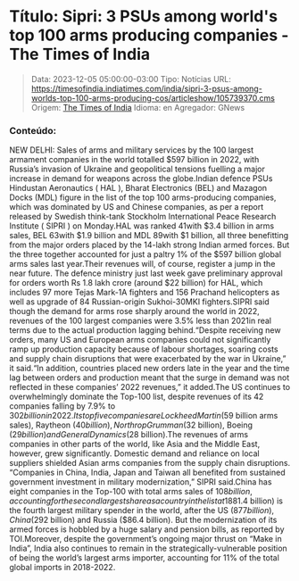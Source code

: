 # Título: Sipri: 3 PSUs among world's top 100 arms producing companies - The Times of India

>Data: 2023-12-05 05:00:00-03:00
>Tipo: Notícias
>URL: https://timesofindia.indiatimes.com/india/sipri-3-psus-among-worlds-top-100-arms-producing-cos/articleshow/105739370.cms
>Origem: [The Times of India](https://timesofindia.indiatimes.com)
>Idioma: en
>Agregador: GNews

### Conteúdo:

NEW DELHI: Sales of arms and military services by the 100 largest armament companies in the world totalled $597 billion in 2022, with Russia’s invasion of Ukraine and geopolitical tensions fuelling a major increase in demand for weapons across the globe.Indian defence PSUs Hindustan Aeronautics ( HAL ), Bharat Electronics (BEL) and Mazagon Docks (MDL) figure in the list of the top 100 arms-producing companies, which was dominated by US and Chinese companies, as per a report released by Swedish think-tank Stockholm International Peace Research Institute ( SIPRI ) on Monday.HAL was ranked 41with $3.4 billion in arms sales, BEL 63with $1.9 billion and MDL 89with $1 billion, all three benefitting from the major orders placed by the 14-lakh strong Indian armed forces. But the three together accounted for just a paltry 1% of the $597 billion global arms sales last year.Their revenues will, of course, register a jump in the near future. The defence ministry just last week gave preliminary approval for orders worth Rs 1.8 lakh crore (around $22 billion) for HAL, which includes 97 more Tejas Mark-1A fighters and 156 Prachand helicopters as well as upgrade of 84 Russian-origin Sukhoi-30MKI fighters.SIPRI said though the demand for arms rose sharply around the world in 2022, revenues of the 100 largest companies were 3.5% less than 2021in real terms due to the actual production lagging behind.“Despite receiving new orders, many US and European arms companies could not significantly ramp up production capacity because of labour shortages, soaring costs and supply chain disruptions that were exacerbated by the war in Ukraine,” it said.“In addition, countries placed new orders late in the year and the time lag between orders and production meant that the surge in demand was not reflected in these companies’ 2022 revenues,” it added.The US continues to overwhelmingly dominate the Top-100 list, despite revenues of its 42 companies falling by 7.9% to $302 billion in 2022. Its top five companies are Lockheed Martin ($59 billion arms sales), Raytheon ($40 billion), Northrop Grumman ($32 billion), Boeing ($29 billion) and General Dynamics ($28 billion).The revenues of arms companies in other parts of the world, like Asia and the Middle East, however, grew significantly. Domestic demand and reliance on local suppliers shielded Asian arms companies from the supply chain disruptions. “Companies in China, India, Japan and Taiwan all benefited from sustained government investment in military modernization,” SIPRI said.China has eight companies in the Top-100 with total arms sales of $108 billion, accounting for the second largest share as a country in the list at 18%.China has systematically built a strong defence-industrial base by often reverse-engineering advanced military technologies and now majorly exports arms to Pakistan and several African countries, among others. SIPRI included only two Russian companies in the list due to a lack of data.As per earlier SIPRI figures, India ($81.4 billion) is the fourth largest military spender in the world, after the US ($877 billion), China ($292 billion) and Russia ($86.4 billion). But the modernization of its armed forces is hobbled by a huge salary and pension bills, as reported by TOI.Moreover, despite the government’s ongoing major thrust on “Make in India”, India also continues to remain in the strategically-vulnerable position of being the world’s largest arms importer, accounting for 11% of the total global imports in 2018-2022.
